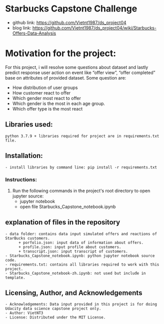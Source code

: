 # Starbucks Capstone Challenge
- github link: https://github.com/Vietnt1987/ds_project04
- blog link: https://github.com/Vietnt1987/ds_project04/wiki/Starbucks-Offers-Data-Analysis

# Motivation for the project:
For this project,  i will resolve some questions about dataset and lastly predict response user action on event like “offer view”, “offer completed” base on attributes of provided dataset. Some question are:
- How distribution of user groups
- How customer react to offer
- Which gender most react to offer
- Which gender is the most in each age group.
- Which offer type is the most react

## Libraries used:
    python 3.7.9 + libraries required for project are in requirements.txt file.

## Installation:
    - install libraries by command line: pip install -r requirements.txt
	
### Instructions:
1. Run the following commands in the project's root directory to open jupyter source:
	  - jupyter notebook
    - open file Starbucks_Capstone_notebook.ipynb

## explanation of files in the repository
    - data folder: contains data input simulated offers and reactions of StarBucks customers.
		  + porfolio.json: input data of information about offers.
		  + profile.json: input profile about customers.
		  + transcript.json: input transcript of customers.
    - Starbucks_Capstone_notebook.ipynb: python jupyter notebook source code.
    - requirements.txt: contains all libraries required to work with this project.
    - Starbucks_Capstone_notebook-zh.ipynb: not used but incluđe in template.

## Licensing, Author, and Acknowledgements
    - Acknowledgements: Data input provided in this project is for doing Udacity data science capstone project only.
    - Author: VietNT3
    - License: Distributed under the MIT License.
